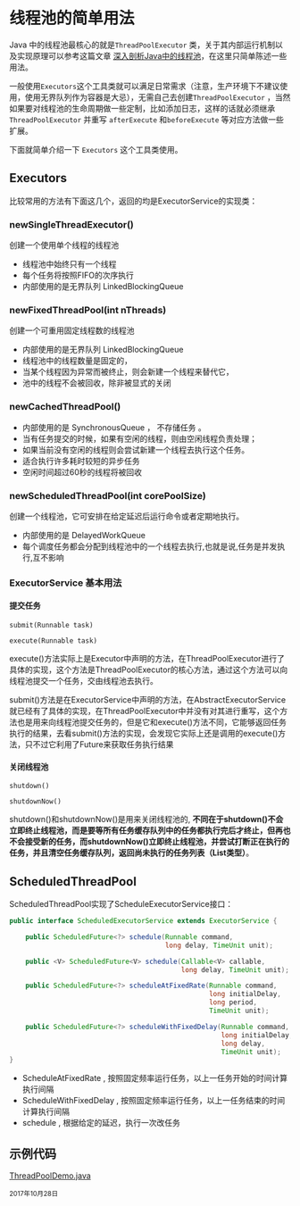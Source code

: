 线程池的简单用法
================


Java 中的线程池最核心的就是`ThreadPoolExecutor` 类，关于其内部运行机制以及实现原理可以参考这篇文章 [深入剖析Java中的线程池](http://blog.echo0.cn/2017/10/26/thread-pool/)，在这里只简单陈述一些用法。

一般使用`Executors`这个工具类就可以满足日常需求（注意，生产环境下不建议使用，使用无界队列作为容器是大忌），无需自己去创建`ThreadPoolExecutor` ，当然如果要对线程池的生命周期做一些定制，比如添加日志，这样的话就必须继承`ThreadPoolExecutor` 并重写 `afterExecute` 和`beforeExecute` 等对应方法做一些扩展。

下面就简单介绍一下 `Executors` 这个工具类使用。

Executors
---------

比较常用的方法有下面这几个，返回的均是ExecutorService的实现类：

### newSingleThreadExecutor()

创建一个使用单个线程的线程池

-	线程池中始终只有一个线程
-	每个任务将按照FIFO的次序执行
-	内部使用的是无界队列 LinkedBlockingQueue

### newFixedThreadPool(int nThreads)

创建一个可重用固定线程数的线程池

-	内部使用的是无界队列 LinkedBlockingQueue
-	线程池中的线程数量是固定的，
-	当某个线程因为异常而被终止，则会新建一个线程来替代它，
-	池中的线程不会被回收，除非被显式的关闭

### newCachedThreadPool()

-	内部使用的是 SynchronousQueue ， 不存储任务 。
-	当有任务提交的时候，如果有空闲的线程，则由空闲线程负责处理；
-	如果当前没有空闲的线程则会尝试新建一个线程去执行这个任务。
-	适合执行许多耗时较短的异步任务
-	空闲时间超过60秒的线程将被回收

### newScheduledThreadPool(int corePoolSize)

创建一个线程池，它可安排在给定延迟后运行命令或者定期地执行。

-	内部使用的是 DelayedWorkQueue
-	每个调度任务都会分配到线程池中的一个线程去执行,也就是说,任务是并发执行,互不影响

### ExecutorService 基本用法

#### 提交任务

`submit(Runnable task)`

`execute(Runnable task)`

execute()方法实际上是Executor中声明的方法，在ThreadPoolExecutor进行了具体的实现，这个方法是ThreadPoolExecutor的核心方法，通过这个方法可以向线程池提交一个任务，交由线程池去执行。

submit()方法是在ExecutorService中声明的方法，在AbstractExecutorService就已经有了具体的实现，在ThreadPoolExecutor中并没有对其进行重写，这个方法也是用来向线程池提交任务的，但是它和execute()方法不同，它能够返回任务执行的结果，去看submit()方法的实现，会发现它实际上还是调用的execute()方法，只不过它利用了Future来获取任务执行结果

#### 关闭线程池

`shutdown()`

`shutdownNow()`

shutdown()和shutdownNow()是用来关闭线程池的, **不同在于shutdown()不会立即终止线程池，而是要等所有任务缓存队列中的任务都执行完后才终止，但再也不会接受新的任务，而shutdownNow()立即终止线程池，并尝试打断正在执行的任务，并且清空任务缓存队列，返回尚未执行的任务列表（List类型）**。

ScheduledThreadPool
-------------------

ScheduledThreadPool实现了ScheduleExecutorService接口：

```java
public interface ScheduledExecutorService extends ExecutorService {

    public ScheduledFuture<?> schedule(Runnable command,
                                       long delay, TimeUnit unit);

    public <V> ScheduledFuture<V> schedule(Callable<V> callable,
                                           long delay, TimeUnit unit);

    public ScheduledFuture<?> scheduleAtFixedRate(Runnable command,
                                                  long initialDelay,
                                                  long period,
                                                  TimeUnit unit);

    public ScheduledFuture<?> scheduleWithFixedDelay(Runnable command,
                                                     long initialDelay,
                                                     long delay,
                                                     TimeUnit unit);
}
```

-	ScheduleAtFixedRate , 按照固定频率运行任务，以上一任务开始的时间计算执行间隔
-	ScheduleWithFixedDelay , 按照固定频率运行任务，以上一任务结束的时间计算执行间隔
-	schedule , 根据给定的延迟，执行一次改任务

示例代码
--------

[ThreadPoolDemo.java](https://github.com/Echo009/the-way-to-be-hero/blob/master/src/main/java/cn/echo0/concurrency/ThreadPoolDemo.java)

<small>2017年10月28日</small>